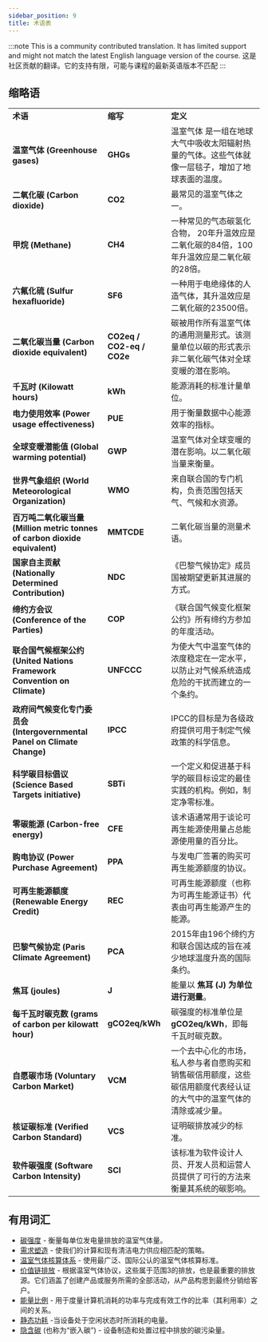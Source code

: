 ```yaml
---
sidebar_position: 9
title: 术语表
---
```


:::note
This is a community contributed translation. It has limited support and might not match the latest English language version of the course.
这是社区贡献的翻译。它的支持有限，可能与课程的最新英语版本不匹配
:::

## 缩略语


<table>
  <tr>
   <td><strong>术语</strong>
   </td>
   <td><strong>缩写</strong>
   </td>
   <td><strong>定义</strong>
   </td>
  </tr>
  <tr>
   <td><strong>温室气体 (Greenhouse gases)</strong>
   </td>
   <td><strong>GHGs</strong>
   </td>
   <td>温室气体<strong> </strong>是一组在地球大气中吸收太阳辐射热量的气体。这些气体就像一层毯子，增加了地球表面的温度。
   </td>
  </tr>
  <tr>
   <td><strong>二氧化碳 (Carbon dioxide)</strong>
   </td>
   <td><strong>CO2</strong>
   </td>
   <td>最常见的温室气体之一。
   </td>
  </tr>
  <tr>
   <td><strong>甲烷 (Methane)</strong>
   </td>
   <td><strong>CH4</strong>
   </td>
   <td>一种常见的气态碳氢化合物， 20年升温效应是二氧化碳的84倍，100年升温效应是二氧化碳的28倍。
   </td>
  </tr>
  <tr>
   <td><strong>六氟化硫 (Sulfur hexafluoride)</strong>
   </td>
   <td><strong>SF6</strong>
   </td>
   <td>一种用于电绝缘体的人造气体，其升温效应是二氧化碳的23500倍。
   </td>
  </tr>
  <tr>
   <td><strong>二氧化碳当量 (Carbon dioxide equivalent)</strong>
   </td>
   <td><strong>CO2eq / CO2-eq / CO2e</strong>
   </td>
   <td>碳被用作所有温室气体的通用测量形式。该测量单位以碳的形式表示非二氧化碳气体对全球变暖的潜在影响。
   </td>
  </tr>
  <tr>
   <td><strong>千瓦时 (Kilowatt hours)</strong>
   </td>
   <td><strong>kWh</strong>
   </td>
   <td>能源消耗的标准计量单位。
   </td>
  </tr>
  <tr>
   <td><strong>电力使用效率 (Power usage effectiveness)</strong>
   </td>
   <td><strong>PUE</strong>
   </td>
   <td>用于衡量数据中心能源效率的指标。 
   </td>
  </tr>
  <tr>
   <td><strong>全球变暖潜能值 (Global warming potential)</strong>
   </td>
   <td><strong>GWP</strong>
   </td>
   <td>温室气体对全球变暖的潜在影响。以二氧化碳当量来衡量。
   </td>
  </tr>
  <tr>
   <td><strong>世界气象组织 (World Meteorological Organization)</strong>
   </td>
   <td><strong>WMO</strong>
   </td>
   <td>来自联合国的专门机构，负责范围包括天气、气候和水资源。
   </td>
  </tr>
  <tr>
   <td><strong>百万吨二氧化碳当量 (Million metric tonnes of carbon dioxide equivalent) </strong>
   </td>
   <td><strong>MMTCDE</strong>
   </td>
   <td>二氧化碳当量的测量术语。
   </td>
  </tr>
  <tr>
   <td><strong>国家自主贡献 (Nationally Determined Contribution)</strong>
   </td>
   <td><strong>NDC</strong>
   </td>
   <td>《巴黎气候协定》成员国被期望更新其进展的方式。
   </td>
  </tr>
  <tr>
   <td><strong>缔约方会议 (Conference of the Parties)</strong>
   </td>
   <td><strong>COP</strong>
   </td>
   <td>《联合国气候变化框架公约》所有缔约方参加的年度活动。 
   </td>
  </tr>
  <tr>
   <td><strong>联合国气候框架公约 (United Nations Framework Convention on Climate)</strong>
   </td>
   <td><strong>UNFCCC</strong>
   </td>
   <td>为使大气中温室气体的浓度稳定在一定水平，以防止对气候系统造成危险的干扰而建立的一个条约。   </td>
  </tr>
  <tr>
   <td><strong>政府间气候变化专门委员会 (Intergovernmental Panel on Climate Change)</strong>
   </td>
   <td><strong>IPCC</strong>
   </td>
   <td>IPCC的目标是为各级政府提供可用于制定气候政策的科学信息。
   </td>
  </tr>
  <tr>
   <td><strong>科学碳目标倡议 (Science Based Targets initiative)</strong>
   </td>
   <td><strong>SBTi</strong>
   </td>
   <td>一个定义和促进基于科学的碳目标设定的最佳实践的机构。例如，制定净零标准。
   </td>
  </tr>
  <tr>
   <td><strong>零碳能源 (Carbon-free energy)</strong>
   </td>
   <td><strong>CFE</strong>
   </td>
   <td>该术语通常用于谈论可再生能源使用量占总能源使用量的百分比。
   </td>
  </tr>
  <tr>
   <td><strong>购电协议 (Power Purchase Agreement)</strong>
   </td>
   <td><strong>PPA</strong>
   </td>
   <td>与发电厂签署的购买可再生能源额度的协议。
   </td>
  </tr>
  <tr>
   <td><strong>可再生能源额度 (Renewable Energy Credit)</strong>
   </td>
   <td><strong>REC</strong>
   </td>
   <td>可再生能源额度（也称为可再生能源证书）代表由可再生能源产生的能源。
   </td>
  </tr>
  <tr>
   <td><strong>巴黎气候协定 (Paris Climate Agreement)</strong>
   </td>
   <td><strong>PCA</strong>
   </td>
   <td>2015年由196个缔约方和联合国达成的旨在减少地球温度升高的国际条约。
   </td>
  </tr>
  <tr>
   <td><strong>焦耳 (joules)</strong>
   </td>
   <td><strong>J</strong>
   </td>
   <td>能量以 <strong>焦耳 (J) 为单位进行测量</strong>。
   </td>
  </tr>
  <tr>
   <td><strong>每千瓦时碳克数 (grams of carbon per kilowatt hour)</strong>
   </td>
   <td><strong>gCO2eq/kWh</strong>
   </td>
   <td>碳强度的标准单位是 <strong>gCO2eq/kWh</strong>，即每千瓦时碳克数。
   </td>
  </tr>
  <tr>
   <td><strong>自愿碳市场 (Voluntary Carbon Market)</strong>
   </td>
   <td><strong>VCM</strong>
   </td>
   <td>一个去中心化的市场，私人参与者自愿购买和销售碳信用额度，这些碳信用额度代表经认证的大气中的温室气体的清除或减少量。 
   </td>
  </tr>
  <tr>
   <td><strong>核证碳标准 (Verified Carbon Standard)</strong>
   </td>
   <td><strong>VCS</strong>
   </td>
   <td>证明碳排放减少的标准。
   </td>
  </tr>
  <tr>
   <td><strong>软件碳强度 (Software Carbon Intensity)</strong>
   </td>
   <td><strong>SCI</strong>
   </td>
   <td>该标准为软件设计人员、开发人员和运营人员提供了可行的方法来衡量其系统的碳影响。
   </td>
  </tr>
</table>

## 有用词汇 

* [碳强度](./carbon-awareness/#carbon-intensity) - 衡量每单位发电量排放的温室气体量。
* [需求塑造](./carbon-awareness/#demand-shaping) - 使我们的计算和现有清洁电力供应相匹配的策略。
* [温室气体核算体系](https://ghgprotocol.org) - 使用最广泛、国际公认的温室气体核算标准。
* [价值链排放](https://www.cisl.cam.ac.uk/education/graduate-study/pgcerts/value-chain-defs) - 根据温室气体协议，这些属于范围3的排放，也是最重要的排放源。它们涵盖了创建产品或服务所需的全部活动，从产品构思到最终分销给客户。
* [能量比例](./energy-efficiency/#energy-proportionality) - 用于度量计算机消耗的功率与完成有效工作的比率（其利用率）之间的关系。
* [静态功耗](./energy-efficiency/#static-power-draw) -当设备处于空闲状态时所消耗的电量。 
* [隐含碳](./hardware-efficiency/#embodied-carbon) (也称为“嵌入碳”) - 设备制造和处置过程中排放的碳污染量。
